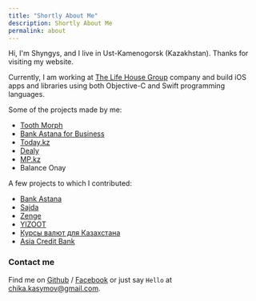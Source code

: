 ```yaml
---
title: "Shortly About Me"
description: Shortly About Me
permalink: about
---
```


Hi, I'm Shyngys, and I live in Ust-Kamenogorsk (Kazakhstan). Thanks for visiting my website.

Currently, I am working at [The Life House Group][life_house] company and build iOS apps and libraries using both Objective-C and Swift programming languages.

Some of the projects made by me:

- [Tooth Morph][tooth_morph]
- [Bank Astana for Business][bafc]
- [Today.kz][today]
- [Dealy][dealy]
- [MP.kz][mpkz]
- Balance Onay

A few projects to which I contributed:

- [Bank Astana][baf]
- [Sajda][sajda]
- [Zenge][zenge]
- [YIZOOT][yizoot]
- [Курсы валют для Казахстана][kursy]
- [Asia Credit Bank][acb]

### Contact me

Find me on [Github][github] / [Facebook][facebook] or just say `Hello` at 
[chika.kasymov@gmail.com][email].


[life_house]: https://friends.life-house.com/?from=c6480f38-a2d3-34c4-bfd6-915ac36475a6
[tt]: https://www.toptal.com/#consider-just-tested-computer-engineers-now
[mpkz]: https://itunes.apple.com/kz/app/mp.kz-tendery-i-goszakupki/id788493002?mt=8
[bafc]: https://itunes.apple.com/kz/app/bank-astany-dla-biznesa/id1085029101?mt=8
[today]: https://itunes.apple.com/de/app/today.kz-novosti/id1110063845?mt=8
[dealy]: https://itunes.apple.com/us/app/dealy/id1079442840?mt=8
[baf]: https://itunes.apple.com/kz/app/bank-astany-mobil-nyj-banking/id877622886?mt=8
[acb]: https://itunes.apple.com/kz/app/asiacredit-bank-aziakredit/id1087699314?mt=8
[kursy]: https://itunes.apple.com/kz/app/kursy-valut-dla-kazahstana/id718829174?mt=8
[zenge]: https://itunes.apple.com/kg/app/zenge-order-food-bonuses-in/id1057129564?mt=8
[sajda]: https://itunes.apple.com/kz/app/sajda-prayer-times-azan-qibla/id517254891?mt=8
[github]: https://github.com/chika-kasymov
[facebook]: https://www.facebook.com/shyngys.kassymov
[email]: mailto:chika.kasymov@gmail.com
[tooth_morph]: https://itunes.apple.com/us/app/tooth-morph/id1260140885?mt=8
[yizoot]: https://itunes.apple.com/us/app/yizoot-ar/id1252234700?mt=8